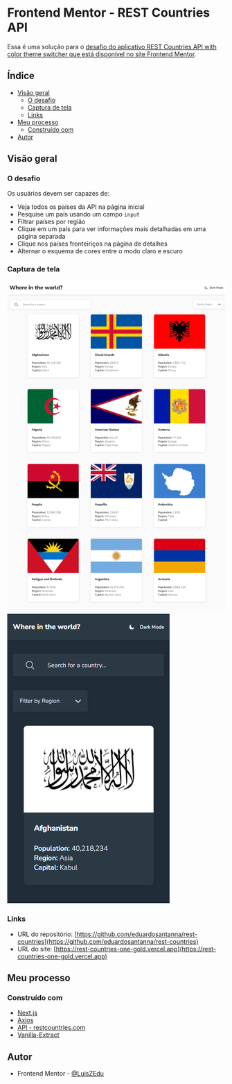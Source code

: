 # Frontend Mentor - REST Countries API

Essa é uma solução para o [desafio do aplicativo REST Countries API with color theme switcher que está disponível no site Frontend Mentor](https://www.frontendmentor.io/challenges/advice-generator-app-QdUG-13db).

## Índice

- [Visão geral](#visão-geral)
  - [O desafio](#o-desafio)
  - [Captura de tela](#captura-de-tela)
  - [Links](#links)
- [Meu processo](#meu-processo)
  - [Construído com](#construído-com)
- [Autor](#autor)

## Visão geral

### O desafio

Os usuários devem ser capazes de:

- Veja todos os países da API na página inicial
- Pesquise um país usando um campo `input`
- Filtrar países por região
- Clique em um país para ver informações mais detalhadas em uma página separada
- Clique nos países fronteiriços na página de detalhes
- Alternar o esquema de cores entre o modo claro e escuro

### Captura de tela

![](./screenshots/desktop-version.png "Desktop layout")
![](./screenshots/mobile-version.png "Mobile layout")

### Links

- URL do repositório: [https://github.com/eduardosantanna/rest-countries](https://github.com/eduardosantanna/rest-countries)
- URL do site: [https://rest-countries-one-gold.vercel.app](https://rest-countries-one-gold.vercel.app)

## Meu processo

### Construído com

- [Next.js](https://nextjs.org)
- [Axios](https://axios-http.com)
- [API - restcountries.com](https://restcountries.com)
- [Vanilla-Extract](https://vanilla-extract.style)

## Autor

- Frontend Mentor - [@LuisZEdu](https://www.frontendmentor.io/profile/LuisZEdu)
